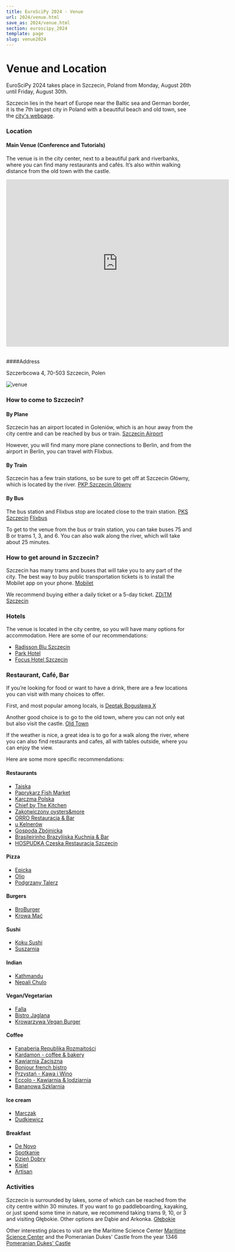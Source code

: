 ```yaml
---
title: EuroSciPy 2024 - Venue
url: 2024/venue.html
save_as: 2024/venue.html
section: euroscipy_2024
template: page
slug: venue2024
---
```


# Venue and Location

EuroSciPy 2024 takes place in Szczecin, Poland from Monday, August 26th until 
Friday, August 30th.

Szczecin lies in the heart of Europe near the Baltic sea and German border, 
it is the 7th largest city in Poland with a beautiful beach and old town, see the [city's webpage](https://visitszczecin.eu/en).

### Location
#### Main Venue (Conference and Tutorials)
The venue is in the city center, next to a beautiful park and riverbanks, where you can find many restaurants and cafés. It’s also within walking distance from the old town with the castle.


<iframe src="https://www.google.com/maps/embed?pb=!1m17!1m12!1m3!1d2377.040283181844!2d14.562870999999998!3d53.431988!2m3!1f0!2f0!3f0!3m2!1i1024!2i768!4f13.1!3m2!1m1!2zNTPCsDI1JzU1LjIiTiAxNMKwMzMnNDYuMyJF!5e0!3m2!1sde!2sde!4v1716832726105!5m2!1sde!2sde" width="600" height="450" style="border:0;" allowfullscreen="" loading="lazy" referrerpolicy="no-referrer-when-downgrade"></iframe>
&nbsp;

####Address

Szczerbcowa 4, 
70-503 Szczecin, 
Polen

![venue](../static/2024/AkademiaMorska_Budynek_01.png)

### How to come to Szczecin?

#### By Plane

Szczecin has an airport located in Goleniów, which is an hour away from the city centre and can be reached by bus or train. [Szczecin Airport](https://airport.com.pl/)

However, you will find many more plane connections to Berlin, and from the airport in Berlin, you can travel with Flixbus.

#### By Train

Szczecin has a few train stations, so be sure to get off at Szczecin Główny, which is located by the river. 
[PKP Szczecin Główny](https://www.pkp.pl/pl/dworce/szczecin-glowny-informacje-dla-podroznych)


#### By Bus

The bus station and Flixbus stop are located close to the train station. 
[PKS Szczecin](https://pks.szczecin.pl/)
[Flixbus](https://www.flixbus.pl/)

To get to the venue from the bus or train station, you can take buses 75 and B or trams 1, 3, and 6. You can also walk along the river, which will take about 25 minutes.


### How to get around in Szczecin?

Szczecin has many trams and buses that will take you to any part of the city. The best way to buy public transportation tickets is to install the Mobilet app on your phone.
[Mobilet](https://www.mobilet.pl/)

We recommend buying either a daily ticket or a 5-day ticket.
[ZDiTM Szczecin](https://www.zditm.szczecin.pl/en/passenger/timetables/by-line)


### Hotels

The venue is located in the city centre, so you will have many options for accommodation. Here are some of our recommendations:

- [Radisson Blu Szczecin](https://www.radissonhotels.com/pl-pl/hotele/radisson-blu-szczecin)
- [Park Hotel](https://www.parkhotel.szczecin.pl/en/)
- [Focus Hotel Szczecin](https://www.focushotels.pl/focus-hotel-szczecin)


### Restaurant, Café, Bar 

If you’re looking for food or want to have a drink, there are a few locations you can visit with many choices to offer. 

First, and most popular among locals, is [Deptak Bogusława X](https://visitszczecin.eu/pl/inne/144-deptak-boguslawa)

Another good choice is to go to the old town, where you can not only eat but also visit the castle.
[Old Town](https://visitszczecin.eu/pl/inne/391-podzamcze)

If the weather is nice, a great idea is to go for a walk along the river, where you can also find restaurants and cafes, all with tables outside, where you can enjoy the view. 

Here are some more specific recommendations:

#### Restaurants

- [Tajska](https://maps.app.goo.gl/TtxixMxzTVzR9zGY8)
- [Paprykarz Fish Market](https://maps.app.goo.gl/GHAii3jBvnDYzJRH7)
- [Karczma Polska](https://maps.app.goo.gl/c4Dzoeoa9b2ynsCD8)
- [Chief by The Kitchen](https://maps.app.goo.gl/7X5Jh4LVpsrmiQPF9)
- [Zakotwiczony oysters&more](https://maps.app.goo.gl/8UoTMbDamh9zQcSz9)
- [ORRO Restauracja & Bar](https://maps.app.goo.gl/5uU8NJR4RbT4mmHz5)
- [u Kelnerów](https://maps.app.goo.gl/933jNsSUro685b7k7)
- [Gospoda Zbójnicka](https://maps.app.goo.gl/iGtGqe4oUsnSzHJT7)
- [Brasileirinho Brazylijska Kuchnia & Bar](https://maps.app.goo.gl/RTHwqu3mB6B2u7q97)
- [HOSPUDKA Czeska Restauracja Szczecin](https://maps.app.goo.gl/2az1fi6Z1KethMPV6)

#### Pizza

- [Epicka](https://maps.app.goo.gl/7zRGyd1N4cXqzqd8A)
- [Olio](https://maps.app.goo.gl/t4rez4oAZEizoaok9)
- [Podgrzany Talerz](https://maps.app.goo.gl/EMRaG69ebBbrQvkh7)

#### Burgers

- [BroBurger](https://maps.app.goo.gl/BLMzpirHqjckBhJ96)
- [Krowa Mać](https://maps.app.goo.gl/xB4jqmFubMHEujGAA)

#### Sushi

- [Koku Sushi](https://maps.app.goo.gl/6WigEQ5jHxcfX4V49)
- [Suszarnia](https://maps.app.goo.gl/ssu3iPQYMKPNZaps5)

#### Indian

- [Kathmandu](https://maps.app.goo.gl/wPYjSv84qFEQyBk86)
- [Nepali Chulo](https://maps.app.goo.gl/9vSSEdTg3GVtC1aL7)

#### Vegan/Vegetarian

- [Falla](https://maps.app.goo.gl/tp7ZsdnzsXf9je3HA)
- [Bistro Jaglana](https://maps.app.goo.gl/a7Ybfdk67ivabN658)
- [Krowarzywa Vegan Burger](https://maps.app.goo.gl/5yWgKRGaEC6mH559A)

#### Coffee

- [Fanaberia Republika Rozmaitości](https://maps.app.goo.gl/h4UvbWcxPVHEkTRg9)
- [Kardamon - coffee & bakery](https://maps.app.goo.gl/vjxMCpY8LSFdfpeY7)
- [Kawiarnia Zaciszna](https://maps.app.goo.gl/mbYw14eDpkkPUAiG8)
- [Bonjour french bistro](https://maps.app.goo.gl/RQtMWcDXsb6Jw3n28)
- [Przystań - Kawa i Wino](https://maps.app.goo.gl/pjd24uAB5mVCawYw7)
- [Eccolo - Kawiarnia & lodziarnia](https://maps.app.goo.gl/XSghEDYsij5MQhF48)
- [Bananowa Szklarnia](https://maps.app.goo.gl/2ApQiAFuT3sqkD3g9)

#### Ice cream

- [Marczak](https://maps.app.goo.gl/8fvzdR5FmaC3JVev9)
- [Dudkiewicz](https://maps.app.goo.gl/DXPrSrGbtHJg2SXA6)

#### Breakfast

- [De Novo](https://maps.app.goo.gl/6L26RdZYhjRTbAyMA)
- [Spotkanie](https://maps.app.goo.gl/ixGxFTRervKL9tEg7)
- [Dzień Dobry](https://maps.app.goo.gl/ZRhZc5KXaWbES3w16)
- [Kisiel](https://maps.app.goo.gl/XWAPnHLUxZwCQ9i98)
- [Artisan](https://maps.app.goo.gl/Dy1wzYSmLnYdjGiF9)


### Activities

Szczecin is surrounded by lakes, some of which can be reached from the city centre within 30 minutes. If you want to go paddleboarding, kayaking, or just spend some time in nature, we recommend taking trams 9, 10, or 3 and visiting Głębokie. Other options are Dąbie and Arkonka.
[Głębokie](https://zuk.szczecin.pl/dzialalnosc/kapieliska/glebokie)

Other interesting places to visit are the Maritime Science Center [Maritime Science Center](https://centrumnauki.eu/) and the Pomeranian Dukes' Castle from the year 1346 [Pomeranian Dukes' Castle](https://zamek.szczecin.pl/rys-historyczny/)







